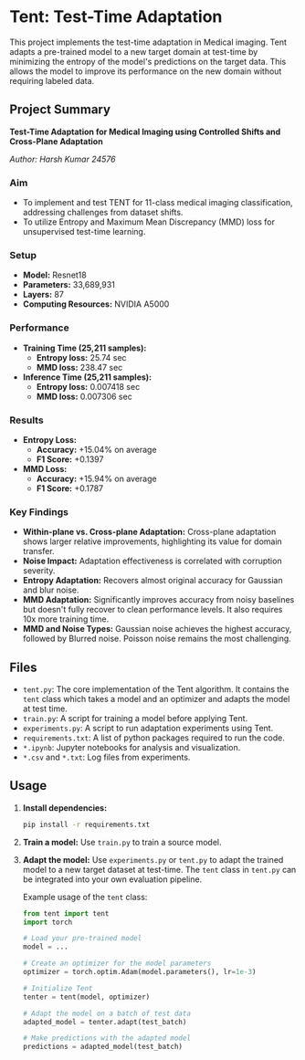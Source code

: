 # Tent: Test-Time Adaptation

This project implements the test-time adaptation in Medical imaging. Tent adapts a pre-trained model to a new target domain at test-time by minimizing the entropy of the model's predictions on the target data. This allows the model to improve its performance on the new domain without requiring labeled data.

## Project Summary

**Test-Time Adaptation for Medical Imaging using Controlled Shifts and Cross-Plane Adaptation**

*Author: Harsh Kumar 24576*

### Aim
- To implement and test TENT for 11-class medical imaging classification, addressing challenges from dataset shifts.
- To utilize Entropy and Maximum Mean Discrepancy (MMD) loss for unsupervised test-time learning.

### Setup
- **Model:** Resnet18
- **Parameters:** 33,689,931
- **Layers:** 87
- **Computing Resources:** NVIDIA A5000

### Performance
- **Training Time (25,211 samples):**
    - **Entropy loss:** 25.74 sec
    - **MMD loss:** 238.47 sec
- **Inference Time (25,211 samples):**
    - **Entropy loss:** 0.007418 sec
    - **MMD loss:** 0.007306 sec

### Results
- **Entropy Loss:**
    - **Accuracy:** +15.04% on average
    - **F1 Score:** +0.1397
- **MMD Loss:**
    - **Accuracy:** +15.94% on average
    - **F1 Score:** +0.1787

### Key Findings
- **Within-plane vs. Cross-plane Adaptation:** Cross-plane adaptation shows larger relative improvements, highlighting its value for domain transfer.
- **Noise Impact:** Adaptation effectiveness is correlated with corruption severity.
- **Entropy Adaptation:** Recovers almost original accuracy for Gaussian and blur noise.
- **MMD Adaptation:** Significantly improves accuracy from noisy baselines but doesn't fully recover to clean performance levels. It also requires 10x more training time.
- **MMD and Noise Types:** Gaussian noise achieves the highest accuracy, followed by Blurred noise. Poisson noise remains the most challenging.

## Files

- `tent.py`: The core implementation of the Tent algorithm. It contains the `tent` class which takes a model and an optimizer and adapts the model at test time.
- `train.py`: A script for training a model before applying Tent.
- `experiments.py`: A script to run adaptation experiments using Tent.
- `requirements.txt`: A list of python packages required to run the code.
- `*.ipynb`: Jupyter notebooks for analysis and visualization.
- `*.csv` and `*.txt`: Log files from experiments.

## Usage

1.  **Install dependencies:**
    ```bash
    pip install -r requirements.txt
    ```

2.  **Train a model:**
    Use `train.py` to train a source model.

3.  **Adapt the model:**
    Use `experiments.py` or `tent.py` to adapt the trained model to a new target dataset at test-time. The `tent` class in `tent.py` can be integrated into your own evaluation pipeline.

    Example usage of the `tent` class:
    ```python
    from tent import tent
    import torch

    # Load your pre-trained model
    model = ... 

    # Create an optimizer for the model parameters
    optimizer = torch.optim.Adam(model.parameters(), lr=1e-3)

    # Initialize Tent
    tenter = tent(model, optimizer)

    # Adapt the model on a batch of test data
    adapted_model = tenter.adapt(test_batch)

    # Make predictions with the adapted model
    predictions = adapted_model(test_batch)
    ```
